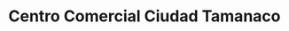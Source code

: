 ---
title: "Centro Comercial Ciudad Tamanaco"
url: /caracas/centro-comercial-ciudad-tamanaco/
shop: centro comercial
---